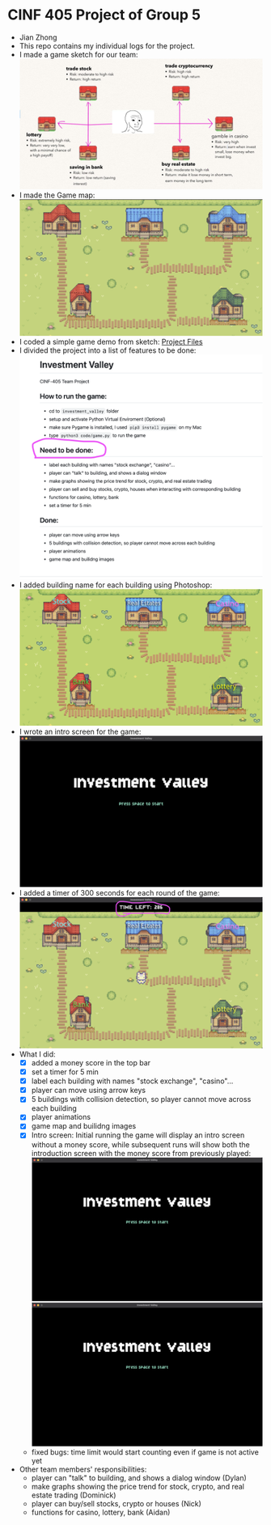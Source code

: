 # CINF 405 Project of Group 5 
- Jian Zhong
- This repo contains my individual logs for the project.
- I made a game sketch for our team: ![1](https://github.com/a2677331/CINF-405-Project/blob/main/Concept%20sketch.png)
- I made the Game map: ![2](https://github.com/a2677331/CINF-405-Project/blob/main/map.png)
- I coded a simple game demo from sketch: [Project Files](https://github.com/a2677331/CINF-405-Project/tree/main/investment_valley)
- I divided the project into a list of features to be done: ![3](https://github.com/a2677331/CINF-405-Project/blob/main/to_be_done.png)
- I added building name for each building using Photoshop: ![4](https://github.com/a2677331/CINF-405-Project/blob/main/ground.png)
- I wrote an intro screen for the game: ![5](https://github.com/a2677331/CINF-405-Project/blob/main/intro_screen.png)
- I added a timer of 300 seconds for each round of the game: ![6](https://github.com/a2677331/CINF-405-Project/blob/main/timer.png)
- What I did:
  - [x] added a money score in the top bar
  - [x] set a timer for 5 min
  - [x] label each building with names "stock exchange", "casino"...
  - [x] player can move using arrow keys
  - [x] 5 buildings with collision detection, so player cannot move across each building
  - [x] player animations
  - [x] game map and builidng images
  - [x] Intro screen: Initial running the game will display an intro screen without a money score, while subsequent runs will show both the introduction screen with the money score from previously played: ![6](https://github.com/a2677331/CINF-405-Project/blob/main/intro_screen.png) ![7](https://github.com/a2677331/CINF-405-Project/blob/main/intro_screen.png)
  - fixed bugs: time limit would start counting even if game is not active yet
- Other team members' responsibilities:
  - player can "talk" to building, and shows a dialog window (Dylan)
  - make graphs showing the price trend for stock, crypto, and real estate trading (Dominick)
  - player can buy/sell stocks, crypto or houses (Nick)
  - functions for casino, lottery, bank (Aidan)
    


